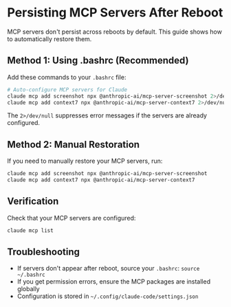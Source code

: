 # Persisting MCP Servers After Reboot

MCP servers don't persist across reboots by default. This guide shows how to automatically restore them.

## Method 1: Using .bashrc (Recommended)

Add these commands to your `.bashrc` file:

```bash
# Auto-configure MCP servers for Claude
claude mcp add screenshot npx @anthropic-ai/mcp-server-screenshot 2>/dev/null
claude mcp add context7 npx @anthropic-ai/mcp-server-context7 2>/dev/null
```

The `2>/dev/null` suppresses error messages if the servers are already configured.

## Method 2: Manual Restoration

If you need to manually restore your MCP servers, run:

```bash
claude mcp add screenshot npx @anthropic-ai/mcp-server-screenshot
claude mcp add context7 npx @anthropic-ai/mcp-server-context7
```

## Verification

Check that your MCP servers are configured:

```bash
claude mcp list
```

## Troubleshooting

- If servers don't appear after reboot, source your `.bashrc`: `source ~/.bashrc`
- If you get permission errors, ensure the MCP packages are installed globally
- Configuration is stored in `~/.config/claude-code/settings.json`